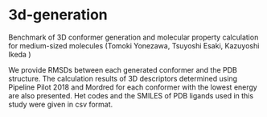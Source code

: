 # 3d-generation
Benchmark of 3D conformer generation and molecular property calculation for medium-sized molecules (Tomoki Yonezawa, Tsuyoshi Esaki, Kazuyoshi Ikeda )  

We provide RMSDs between each generated conformer and the PDB structure. The calculation results of 3D descriptors determined using Pipeline Pilot 2018 and Mordred for each conformer with the lowest energy are also presented. Het codes and the SMILES of PDB ligands used in this study were given in csv format.
